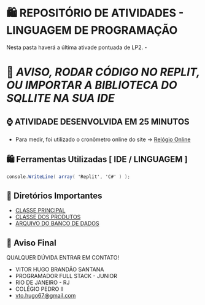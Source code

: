 # 🛍️ REPOSITÓRIO DE ATIVIDADES - LINGUAGEM DE PROGRAMAÇÃO 

Nesta pasta haverá a última ativade pontuada de LP2. -

 # 📌 ***AVISO, RODAR CÓDIGO NO REPLIT, OU IMPORTAR A BIBLIOTECA DO SQLLITE NA SUA IDE***

## ⌚ ATIVIDADE DESENVOLVIDA EM 25 MINUTOS 
- Para medir, foi utilizado o cronômetro online do site -> [Relógio Online](https://relogioonline.com.br/cronometro)

## 🛍️ Ferramentas Utilizadas [ IDE / LINGUAGEM ] 
```c#
console.WriteLine( array( 'Replit', 'C#' ) );
```

## 📌 Diretórios Importantes

- [CLASSE PRINCIPAL](main.cs)
- [CLASSE DOS PRODUTOS](Produto.cs)
- [ARQUIVO DO BANCO DE DADOS](banco.db)


## 🚪 Aviso Final

QUALQUER DÚVIDA ENTRAR EM CONTATO!

- VITOR HUGO BRANDÃO SANTANA
- PROGRAMADOR FULL STACK - JUNIOR
- RIO DE JANEIRO - RJ
- COLÉGIO PEDRO II 
- vto.hugo67@gmail.com
